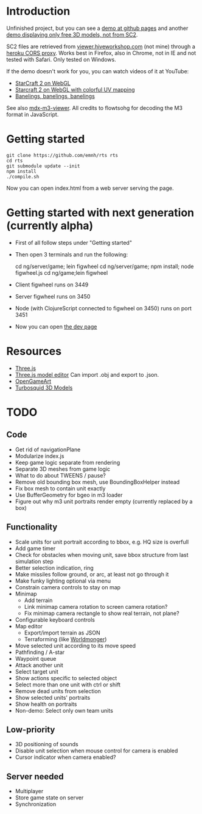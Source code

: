 # Introduction

Unfinished project, but you can see a [demo at github
pages](http://emnh.github.io/rts/) and another [demo displaying only free
3D models, not from SC2](http://alexis.lart.no/emh/snapshots/rts-free.git/).

SC2 files are retrieved from
[viewer.hiveworkshop.com](http://viewer.hiveworkshop.com/?q=Assets/units/zerg/baneling/baneling.m3)
(not mine) through a [heroku CORS proxy](http://crossorigin.herokuapp.com/).
Works best in Firefox, also in Chrome, not in IE and not tested with Safari.
Only tested on Windows.

If the demo doesn't work for you, you can watch videos of it at YouTube:
 - [StarCraft 2 on WebGL](https://www.youtube.com/watch?v=PoPNrz2LUG0)
 - [Starcraft 2 on WebGL with colorful UV mapping](https://www.youtube.com/watch?v=EvhUteDp3o8)
 - [Banelings, banelings, banelings](https://www.youtube.com/watch?v=aqKsVelmeeI)

See also [mdx-m3-viewer](https://github.com/flowtsohg/mdx-m3-viewer).
All credits to flowtsohg for decoding the M3 format in JavaScript.

# Getting started

    git clone https://github.com/emnh/rts rts
    cd rts
    git submodule update --init
    npm install
    ./compile.sh

Now you can open index.html from a web server serving the page.

# Getting started with next generation (currently alpha)

 - First of all follow steps under "Getting started"
 - Then open 3 terminals and run the following:

    cd ng/server/game; lein figwheel
    cd ng/server/game; npm install; node figwheel.js
    cd ng/game;lein figwheel

 - Client figwheel runs on 3449
 - Server figwheel runs on 3450
 - Node (with ClojureScript connected to figwheel on 3450) runs on port 3451
 - Now you can open [the dev page](http://localhost:3449)

# Resources
 - [Three.js](http://threejs.org/)
 - [Three.js model editor](http://threejs.org/editor/) Can import .obj and export to .json.
 - [OpenGameArt](http://opengameart.org/)
 - [Turbosquid 3D Models](http://www.turbosquid.com)

# TODO

## Code
 - Get rid of navigationPlane
 - Modularize index.js
 - Keep game logic separate from rendering
  - Separate 3D meshes from game logic
  - What to do about TWEENS / pause?
 - Remove old bounding box mesh, use BoundingBoxHelper instead
 - Fix box mesh to contain unit exactly
 - Use BufferGeometry for bgeo in m3 loader
 - Figure out why m3 unit portraits render empty (currently replaced by a box)

## Functionality
 - Scale units for unit portrait according to bbox, e.g. HQ size is overfull
 - Add game timer
 - Check for obstacles when moving unit, save bbox structure from last simulation step
 - Better selection indication, ring
 - Make missiles follow ground, or arc, at least not go through it
 - Make funky lighting optional via menu
 - Constrain camera controls to stay on map
 - Minimap
   - Add terrain
   - Link minimap camera rotation to screen camera rotation?
   - Fix minimap camera rectangle to show real terrain, not plane?
 - Configurable keyboard controls
 - Map editor
   - Export/import terrain as JSON
   - Terraforming (like [Worldmonger](http://www.babylonjs.com/Scenes/Worldmonger/index.html))
 - Move selected unit according to its move speed
  - Pathfinding / A-star
  - Waypoint queue
 - Attack another unit
  - Select target unit
 - Show actions specific to selected object
 - Select more than one unit with ctrl or shift
 - Remove dead units from selection
 - Show selected units' portraits
  - Show health on portraits
  - Non-demo: Select only own team units

## Low-priority
 - 3D positioning of sounds
 - Disable unit selection when mouse control for camera is enabled
 - Cursor indicator when camera enabled?

## Server needed
 - Multiplayer
  - Store game state on server
  - Synchronization
